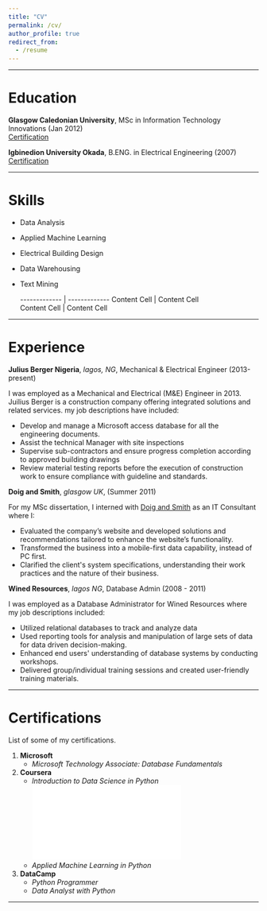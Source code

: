 ```yaml
---
title: "CV"
permalink: /cv/
author_profile: true
redirect_from:
  - /resume
---
```


***

# Education

**Glasgow Caledonian University**, MSc in Information Technology Innovations (Jan 2012)    
[Certification](https://github.com/cduvallet/phd-thesis/blob/master/duvallet_thesis_final.pdf)

**Igbinedion University Okada**, B.ENG. in Electrical Engineering (2007)   
[Certification](https://github.com/cduvallet/phd-thesis/blob/master/duvallet_thesis_final.pdf)

***

# Skills

* Data Analysis
* Applied Machine Learning
* Electrical Building Design
* Data Warehousing
* Text Mining


  ------------- | ------------- 
  Content Cell  | Content Cell  
  Content Cell  | Content Cell  

***

# Experience

**Julius Berger Nigeria**, _lagos, NG_, Mechanical & Electrical Engineer (2013-present)  

I was employed as a Mechanical and Electrical (M&E) Engineer in 2013. Juilius Berger is a construction company offering integrated
solutions and related services. my job descriptions have included:
* Develop and manage a Microsoft access database for all the engineering documents.
* Assist the technical Manager with site inspections
* Supervise sub-contractors and ensure progress completion according to approved building drawings
* Review material testing reports before the execution of construction work to ensure compliance with guideline and standards.


**Doig and Smith**, _glasgow UK_, (Summer 2011)  

For my MSc dissertation, I interned with [Doig and Smith]() as an IT Consultant where I: 
* Evaluated the company’s website and developed solutions and recommendations tailored to enhance the website’s functionality.
* Transformed the business into a mobile-first data capability, instead of PC first.
* Clarified the client's system specifications, understanding their work practices and the nature of their business.


**Wined Resources**, _lagos NG_, Database Admin (2008 - 2011)

I was employed as a Database Administrator for Wined Resources where my job descriptions included:
* Utilized relational databases  to track and analyze data
* Used reporting tools for analysis and manipulation of large sets of data for data driven decision-making.
* Enhanced end users' understanding of database systems by conducting workshops.
* Delivered group/individual training sessions and created user-friendly training materials.


***

# Certifications

List of some of my certifications.
1. **Microsoft** 
    * _Microsoft Technology Associate: Database Fundamentals_  
2. **Coursera** 
    * _Introduction to Data Science in Python_ ![pdf](/files/Coursera%20Introduction%20to%20Data%20Science%20in%20Python.pdf)
    * _Applied Machine Learning in Python_
3. **DataCamp** 
    * _Python Programmer_
    * _Data Analyst with Python_

***






